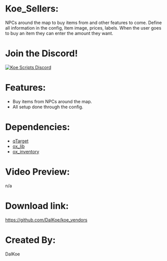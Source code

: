 # Koe_Sellers:
NPCs around the map to buy items from and other features to come. Define all information in the config, Item image, prices, labels. When the user goes to buy an item they can enter the amount they want.  

# Join the Discord!

[![Koe Scripts Discord](https://media.discordapp.net/attachments/973750342263144558/1003740741178249318/invite.png?width=810&height=216)](https://discord.gg/5JuxDnNm94)

# Features:
* Buy items from NPCs around the map.
* All setup done through the config.

# Dependencies:
* [qTarget](https://github.com/overextended/qtarget)
* [ox_lib](https://github.com/overextended/ox_lib)
* [ox_inventory](https://github.com/overextended/ox_inventory)

# Video Preview:
n/a

# Download link:
https://github.com/DalKoe/koe_vendors

# Created By:
DalKoe
